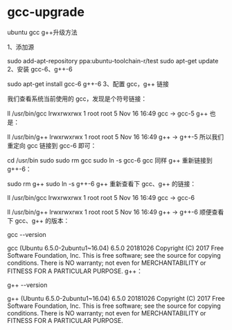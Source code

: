 # gcc-upgrade 
ubuntu gcc g++升级方法

1、添加源

sudo add-apt-repository ppa:ubuntu-toolchain-r/test
sudo apt-get update
2、安装 gcc-6、g++-6

sudo apt-get install gcc-6 g++-6
3、配置 gcc，g++ 链接

我们查看系统当前使用的 gcc，发现是个符号链接：

ll /usr/bin/gcc
lrwxrwxrwx 1 root root 5 Nov 16 16:49 gcc -> gcc-5
g++ 也是：

ll /usr/bin/g++
lrwxrwxrwx 1 root root 5 Nov 16 16:49 g++ -> g++-5
所以我们重定向 gcc 链接到 gcc-6 即可：

cd /usr/bin
sudo sudo rm gcc
sudo ln -s gcc-6 gcc
同样 g++ 重新链接到 g++-6：

sudo rm g++
sudo ln -s g++-6 g++
重新查看下 gcc、g++ 的链接：

ll /usr/bin/gcc
lrwxrwxrwx 1 root root 5 Nov 16 16:49 gcc -> gcc-6

ll /usr/bin/g++
lrwxrwxrwx 1 root root 5 Nov 16 16:49 g++ -> g++-6
顺便查看下 gcc、g++ 的版本：

gcc --version

gcc (Ubuntu 6.5.0-2ubuntu1~16.04) 6.5.0 20181026
Copyright (C) 2017 Free Software Foundation, Inc.
This is free software; see the source for copying conditions.  There is NO
warranty; not even for MERCHANTABILITY or FITNESS FOR A PARTICULAR PURPOSE.
g++：

g++ --version

g++ (Ubuntu 6.5.0-2ubuntu1~16.04) 6.5.0 20181026
Copyright (C) 2017 Free Software Foundation, Inc.
This is free software; see the source for copying conditions.  There is NO
warranty; not even for MERCHANTABILITY or FITNESS FOR A PARTICULAR PURPOSE.
